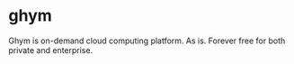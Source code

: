 # ghym
Ghym is on-demand cloud computing platform. As is. Forever free for both private and enterprise.
